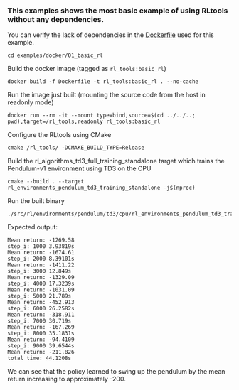 ### This examples shows the most basic example of using RLtools without any dependencies.
You can verify the lack of dependencies in the [Dockerfile](Dockerfile) used for this example.
```
cd examples/docker/01_basic_rl
```
Build the docker image (tagged as `rl_tools:basic_rl`)
```
docker build -f Dockerfile -t rl_tools:basic_rl . --no-cache
```
Run the image just built (mounting the source code from the host in readonly mode)
```
docker run --rm -it --mount type=bind,source=$(cd ../../..; pwd),target=/rl_tools,readonly rl_tools:basic_rl
```
Configure the RLtools using CMake
```
cmake /rl_tools/ -DCMAKE_BUILD_TYPE=Release
```
Build the rl_algorithms_td3_full_training_standalone target which trains the Pendulum-v1 environment using TD3 on the CPU
```
cmake --build . --target rl_environments_pendulum_td3_training_standalone -j$(nproc)
```
Run the built binary
```
./src/rl/environments/pendulum/td3/cpu/rl_environments_pendulum_td3_training_standalone
```

Expected output:
```
Mean return: -1269.58
step_i: 1000 3.93819s
Mean return: -1674.61
step_i: 2000 8.39101s
Mean return: -1411.22
step_i: 3000 12.849s
Mean return: -1329.09
step_i: 4000 17.3239s
Mean return: -1031.09
step_i: 5000 21.789s
Mean return: -452.913
step_i: 6000 26.2582s
Mean return: -318.911
step_i: 7000 30.719s
Mean return: -167.269
step_i: 8000 35.1831s
Mean return: -94.4109
step_i: 9000 39.6544s
Mean return: -211.826
total time: 44.1208s
```

We can see that the policy learned to swing up the pendulum by the mean return increasing to approximately -200.

